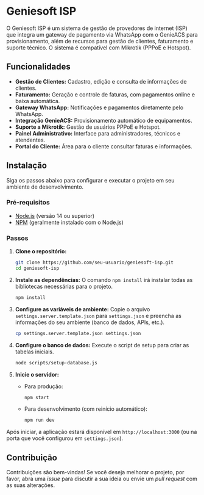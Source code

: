 # Geniesoft ISP

O Geniesoft ISP é um sistema de gestão de provedores de internet (ISP) que integra um gateway de pagamento via WhatsApp com o GenieACS para provisionamento, além de recursos para gestão de clientes, faturamento e suporte técnico. O sistema é compatível com Mikrotik (PPPoE e Hotspot).

## Funcionalidades

- **Gestão de Clientes:** Cadastro, edição e consulta de informações de clientes.
- **Faturamento:** Geração e controle de faturas, com pagamentos online e baixa automática.
- **Gateway WhatsApp:** Notificações e pagamentos diretamente pelo WhatsApp.
- **Integração GenieACS:** Provisionamento automático de equipamentos.
- **Suporte a Mikrotik:** Gestão de usuários PPPoE e Hotspot.
- **Painel Administrativo:** Interface para administradores, técnicos e atendentes.
- **Portal do Cliente:** Área para o cliente consultar faturas e informações.

## Instalação

Siga os passos abaixo para configurar e executar o projeto em seu ambiente de desenvolvimento.

### Pré-requisitos

- [Node.js](https://nodejs.org/) (versão 14 ou superior)
- [NPM](https://www.npmjs.com/) (geralmente instalado com o Node.js)

### Passos

1. **Clone o repositório:**
   ```bash
   git clone https://github.com/seu-usuario/geniesoft-isp.git
   cd geniesoft-isp
   ```

2. **Instale as dependências:**
   O comando `npm install` irá instalar todas as bibliotecas necessárias para o projeto.
   ```bash
   npm install
   ```

3. **Configure as variáveis de ambiente:**
   Copie o arquivo `settings.server.template.json` para `settings.json` e preencha as informações do seu ambiente (banco de dados, APIs, etc.).
   ```bash
   cp settings.server.template.json settings.json
   ```

4. **Configure o banco de dados:**
   Execute o script de setup para criar as tabelas iniciais.
   ```bash
   node scripts/setup-database.js
   ```

5. **Inicie o servidor:**
   - Para produção:
     ```bash
     npm start
     ```
   - Para desenvolvimento (com reinício automático):
     ```bash
     npm run dev
     ```

Após iniciar, a aplicação estará disponível em `http://localhost:3000` (ou na porta que você configurou em `settings.json`).

## Contribuição

Contribuições são bem-vindas! Se você deseja melhorar o projeto, por favor, abra uma *issue* para discutir a sua ideia ou envie um *pull request* com as suas alterações.
